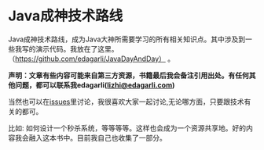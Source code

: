 # Java成神技术路线

Java成神技术路线，成为Java大神所需要学习的所有相关知识点。其中涉及到一些我写的演示代码。我放在了这里。（https://github.com/edagarli/JavaDayAndDay） 。

**声明：文章有些内容可能来自第三方资源，书籍最后我会备注引用出处。有任何其他问题，都可以联系我edagarli(lizhi@edagarli.com)**

当然也可以在[issues](https://github.com/edagarli/java-route/issues)里讨论，我很喜欢大家一起讨论,无论哪方面，只要跟技术有关的都可。

比如: 如何设计一个秒杀系统，等等等等。这样也会成为一个资源共享地。好的内容我会融入这本书中。目前我自己也收集了一部分。
